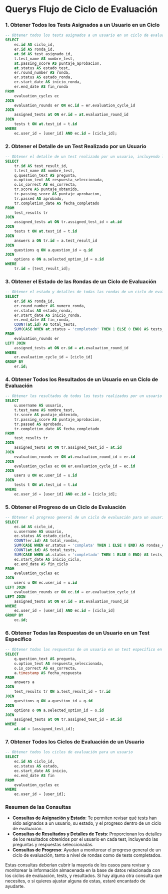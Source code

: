 # Querys Flujo de Ciclo de Evaluación

### **1. Obtener Todos los Tests Asignados a un Usuario en un Ciclo**
```sql
-- Obtener todos los tests asignados a un usuario en un ciclo de evaluación específico
SELECT 
    ec.id AS ciclo_id,
    er.id AS ronda_id,
    at.id AS test_asignado_id,
    t.test_name AS nombre_test,
    at.passing_score AS puntaje_aprobacion,
    at.status AS estado_test,
    er.round_number AS ronda,
    er.status AS estado_ronda,
    er.start_date AS inicio_ronda,
    er.end_date AS fin_ronda
FROM 
    evaluation_cycles ec
JOIN 
    evaluation_rounds er ON ec.id = er.evaluation_cycle_id
JOIN 
    assigned_tests at ON er.id = at.evaluation_round_id
JOIN 
    tests t ON at.test_id = t.id
WHERE 
    ec.user_id = [user_id] AND ec.id = [ciclo_id];
```

### **2. Obtener el Detalle de un Test Realizado por un Usuario**

```sql
-- Obtener el detalle de un test realizado por un usuario, incluyendo las preguntas y respuestas
SELECT 
    tr.id AS test_result_id,
    t.test_name AS nombre_test,
    q.question_text AS pregunta,
    o.option_text AS respuesta_seleccionada,
    o.is_correct AS es_correcta,
    tr.score AS puntaje_obtenido,
    tr.passing_score AS puntaje_aprobacion,
    tr.passed AS aprobado,
    tr.completion_date AS fecha_completado
FROM 
    test_results tr
JOIN 
    assigned_tests at ON tr.assigned_test_id = at.id
JOIN 
    tests t ON at.test_id = t.id
JOIN 
    answers a ON tr.id = a.test_result_id
JOIN 
    questions q ON a.question_id = q.id
JOIN 
    options o ON a.selected_option_id = o.id
WHERE 
    tr.id = [test_result_id];
```

### **3. Obtener el Estado de las Rondas de un Ciclo de Evaluación**

```sql
-- Obtener el estado y detalles de todas las rondas de un ciclo de evaluación específico
SELECT 
    er.id AS ronda_id,
    er.round_number AS numero_ronda,
    er.status AS estado_ronda,
    er.start_date AS inicio_ronda,
    er.end_date AS fin_ronda,
    COUNT(at.id) AS total_tests,
    SUM(CASE WHEN at.status = 'completado' THEN 1 ELSE 0 END) AS tests_completados
FROM 
    evaluation_rounds er
LEFT JOIN 
    assigned_tests at ON er.id = at.evaluation_round_id
WHERE 
    er.evaluation_cycle_id = [ciclo_id]
GROUP BY 
    er.id;
```

### **4. Obtener Todos los Resultados de un Usuario en un Ciclo de Evaluación**

```sql
-- Obtener los resultados de todos los tests realizados por un usuario en un ciclo de evaluación
SELECT 
    u.username AS usuario,
    t.test_name AS nombre_test,
    tr.score AS puntaje_obtenido,
    tr.passing_score AS puntaje_aprobacion,
    tr.passed AS aprobado,
    tr.completion_date AS fecha_completado
FROM 
    test_results tr
JOIN 
    assigned_tests at ON tr.assigned_test_id = at.id
JOIN 
    evaluation_rounds er ON at.evaluation_round_id = er.id
JOIN 
    evaluation_cycles ec ON er.evaluation_cycle_id = ec.id
JOIN 
    users u ON ec.user_id = u.id
JOIN 
    tests t ON at.test_id = t.id
WHERE 
    ec.user_id = [user_id] AND ec.id = [ciclo_id];
```

### **5. Obtener el Progreso de un Ciclo de Evaluación**

```sql
-- Obtener el progreso general de un ciclo de evaluación para un usuario
SELECT 
    ec.id AS ciclo_id,
    u.username AS usuario,
    ec.status AS estado_ciclo,
    COUNT(er.id) AS total_rondas,
    SUM(CASE WHEN er.status = 'completa' THEN 1 ELSE 0 END) AS rondas_completadas,
    COUNT(at.id) AS total_tests,
    SUM(CASE WHEN at.status = 'completado' THEN 1 ELSE 0 END) AS tests_completados,
    ec.start_date AS inicio_ciclo,
    ec.end_date AS fin_ciclo
FROM 
    evaluation_cycles ec
JOIN 
    users u ON ec.user_id = u.id
LEFT JOIN 
    evaluation_rounds er ON ec.id = er.evaluation_cycle_id
LEFT JOIN 
    assigned_tests at ON er.id = at.evaluation_round_id
WHERE 
    ec.user_id = [user_id] AND ec.id = [ciclo_id]
GROUP BY 
    ec.id;
```

### **6. Obtener Todas las Respuestas de un Usuario en un Test Específico**

```sql
-- Obtener todas las respuestas de un usuario en un test específico en una ronda específica
SELECT 
    q.question_text AS pregunta,
    o.option_text AS respuesta_seleccionada,
    o.is_correct AS es_correcta,
    a.timestamp AS fecha_respuesta
FROM 
    answers a
JOIN 
    test_results tr ON a.test_result_id = tr.id
JOIN 
    questions q ON a.question_id = q.id
JOIN 
    options o ON a.selected_option_id = o.id
JOIN 
    assigned_tests at ON tr.assigned_test_id = at.id
WHERE 
    at.id = [assigned_test_id];
```

### **7. Obtener Todos los Ciclos de Evaluación de un Usuario**

```sql
-- Obtener todos los ciclos de evaluación para un usuario
SELECT 
    ec.id AS ciclo_id,
    ec.status AS estado,
    ec.start_date AS inicio,
    ec.end_date AS fin
FROM 
    evaluation_cycles ec
WHERE 
    ec.user_id = [user_id];
```

### **Resumen de las Consultas**

- **Consultas de Asignación y Estado**: Te permiten revisar qué tests han sido asignados a un usuario, su estado, y el progreso dentro de un ciclo de evaluación.
- **Consultas de Resultados y Detalles de Tests**: Proporcionan los detalles de los resultados obtenidos por el usuario en cada test, incluyendo las preguntas y respuestas seleccionadas.
- **Consultas de Progreso**: Ayudan a monitorear el progreso general de un ciclo de evaluación, tanto a nivel de rondas como de tests completados.

Estas consultas deberían cubrir la mayoría de los casos para revisar y monitorear la información almacenada en la base de datos relacionada con los ciclos de evaluación, tests, y resultados. Si hay alguna otra consulta que necesites, o si quieres ajustar alguna de estas, estaré encantado de ayudarte.